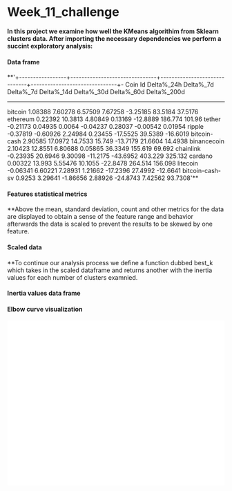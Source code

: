 # Week_11_challenge

**In this project we examine how well the KMeans algorithim from Sklearn clusters data. After importing the necessary dependencies we perform a succint exploratory analysis:**


#### Data frame
**'+-----------------+-------------------------------+------------------------------+-------------------------------+-
Coin Id            Delta%_24h    Delta%_7d    Delta%_7d    Delta%_14d    Delta%_30d    Delta%_60d    Delta%_200d
---------------  ------------  -----------  -----------  ------------  ------------  ------------  -------------
bitcoin               1.08388      7.60278      6.57509       7.67258      -3.25185      83.5184        37.5176
ethereum              0.22392     10.3813       4.80849       0.13169     -12.8889      186.774        101.96
tether               -0.21173      0.04935      0.0064       -0.04237       0.28037      -0.00542        0.01954
ripple               -0.37819     -0.60926      2.24984       0.23455     -17.5525       39.5389       -16.6019
bitcoin-cash          2.90585     17.0972      14.7533       15.749       -13.7179       21.6604        14.4938
binancecoin           2.10423     12.8551       6.80688       0.05865      36.3349      155.619         69.692
chainlink            -0.23935     20.6946       9.30098     -11.2175      -43.6952      403.229        325.132
cardano               0.00322     13.993        5.55476      10.1055      -22.8478      264.514        156.098
litecoin             -0.06341      6.60221      7.28931       1.21662     -17.2396       27.4992       -12.6641
bitcoin-cash-sv       0.9253       3.29641     -1.86656       2.88926     -24.8743        7.42562       93.7308'**


#### Features statistical metrics




**Above the mean, standard deviation, count and other metrics for the data are displayed to obtain a sense of the feature range and behavior
afterwards the data is scaled to prevent the results to be skewed by one feature.


#### Scaled data




**To continue our analysis process we define a function dubbed best_k which takes in the scaled dataframe and returns another 
with the inertia values for each number of clusters examnied.


#### Inertia values data frame



#### Elbow curve visualization

![Alt text](Resources/elbow.png)
